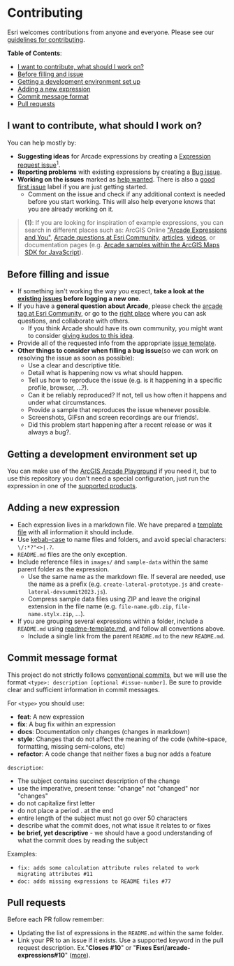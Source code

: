 # Contributing
Esri welcomes contributions from anyone and everyone. Please see our [guidelines for contributing](https://github.com/esri/contributing).

<!-- START doctoc generated TOC please keep comment here to allow auto update -->
<!-- DON'T EDIT THIS SECTION, INSTEAD RE-RUN doctoc TO UPDATE -->
**Table of Contents**:

- [I want to contribute, what should I work on?](#i-want-to-contribute-what-should-i-work-on)
- [Before filling and issue](#before-filling-and-issue)
- [Getting a development environment set up](#getting-a-development-environment-set-up)
- [Adding a new expression](#adding-a-new-expression)
- [Commit message format](#commit-message-format)
- [Pull requests](#pull-requests)

<!-- END doctoc generated TOC please keep comment here to allow auto update -->

## I want to contribute, what should I work on?

You can help mostly by:

* **Suggesting ideas** for Arcade expressions by creating a [Expression request issue](https://github.com/Esri/arcade-expressions/issues/new?assignees=&labels=enhancement&projects=&template=new-expression.yml)<sup>1</sup>. 
* **Reporting problems** with existing expressions by creating a [Bug issue](https://github.com/Esri/arcade-expressions/issues/new?assignees=&labels=bug&projects=&template=bug.yml).
* **Working on the issues** marked as [help wanted](https://github.com/Esri/arcade-expressions/issues?q=is%3Aissue+is%3Aopen+sort%3Aupdated-desc+label%3A%22help+wanted%22). There is also a [good first issue](https://github.com/Esri/arcade-expressions/issues?q=is%3Aopen+is%3Aissue+label%3A%22good+first+issue%22) label if you are just getting started.
  * Comment on the issue and check if any additional context is needed before you start working. This will also help everyone knows that you are already working on it.


> **(1)**: If you are looking for inspiration of example expressions, you can search in different places such as: ArcGIS Online ["Arcade Expressions and You"](https://www.arcgis.com/home/group.html?id=dfe07fe13d154b67bbd7a38a2be90fd9&view=list#content), [Arcade questions at Esri Community](https://community.esri.com/t5/forums/searchpage/tab/message?filter=includeForums,solvedThreads&q=arcade&noSynonym=false&solved=true&sort_by=-topicKudosCount&include_forums=true&collapse_discussion=true), [articles](https://www.esri.com/arcgis-blog/?s=#&tag=arcade), [videos](https://mediaspace.esri.com/esearch/search?keyword=arcade), or documentation pages (e.g. [Arcade samples within the ArcGIS Maps SDK for JavaScript](https://developers.arcgis.com/javascript/latest/sample-code/?tagged=Arcade)). 

## Before filling and issue 



* If something isn't working the way you expect, **take a look at the [existing issues](https://github.com/Esri/arcade-expressions/issues) before logging a new one**. 
* If you have a **general question about Arcade**, please check the [arcade tag at Esri Community](https://community.esri.com/t5/tag/arcade/tg-p), or go to the [right place](https://github.com/Esri/arcade-expressions/issues/new/choose) where you can ask questions, and collaborate with others.
  * If you think Arcade should have its own community, you might want to consider [giving kudos to this idea](https://community.esri.com/t5/community-ideas/arcade-community/idi-p/1131578).
* Provide all of the requested info from the appropriate [issue template](https://github.com/Esri/arcade-expressions/issues/new/choose). 
* **Other things to consider when filling a bug issue**(so we can work on resolving the issue as soon as possible):
  - Use a clear and descriptive title.
  - Detail what is happening now vs what should happen.
  - Tell us how to reproduce the issue (e.g. is it happening in a specific profile, browser, ...?).
  - Can it be reliably reproduced? If not, tell us how often it happens and under what circumstances.
  - Provide a sample that reproduces the issue  whenever possible.
  - Screenshots, GIFsn and screen recordings are our friends!.
  - Did this problem start happening after a recent release or was it always a bug?.


## Getting a development environment set up

You can make use of the [ArcGIS Arcade Playground](https://developers.arcgis.com/arcade/playground/) if you need it, but to use this repository you don't need a special configuration, just run the expression in one of the [supported products](https://developers.arcgis.com/arcade/guide/products/#in-which-products-can-i-write-arcade-expressions).

## Adding a new expression

* Each expression lives in a markdown file. We have prepared a [template file](./arcade-expression-template.md) with all information it should include.
* Use [kebab-case](https://en.wikipedia.org/wiki/Letter_case#Kebab_case) to name files and folders, and avoid special characters: `\/:*?"<>|.?`. 
* `README.md` files are the only exception.
* Include reference files in `images/` and `sample-data` within the same parent folder as the expression.
  * Use the same name as the markdown file. If several are needed, use the name as a prefix (e.g. `create-lateral-prototype.js` and `create-lateral-devsummit2023.js`).
  * Compress sample data files using ZIP and leave the original extension in the file name (e.g. `file-name.gdb.zip`, `file-name.stylx.zip`, ...).
* If you are grouping several expressions within a folder, include a `README.md` using [readme-template.md](./readme-template.md), and follow all conventions above.
  * Include a single link from the parent `README.md` to the new `README.md`.

## Commit message format

This project do not strictly follows [conventional commits](https://www.conventionalcommits.org/en/v1.0.0/), but we will use the format `<type>: description [optional #issue-number]`. Be sure to provide clear and sufficient information in commit messages.

For `<type>` you should use:

* **feat**: A new expression
* **fix**: A bug fix within an expression
* **docs**: Documentation only changes (changes in markdown)
* **style**: Changes that do not affect the meaning of the code (white-space, formatting, missing semi-colons, etc)
* **refactor**: A code change that neither fixes a bug nor adds a feature

`description`:

* The subject contains succinct description of the change
* use the imperative, present tense: "change" not "changed" nor "changes"
* do not capitalize first letter
* do not place a period . at the end
* entire length of the subject must not go over 50 characters
* describe what the commit does, not what issue it relates to or fixes
* **be brief, yet descriptive** - we should have a good understanding of what the commit does by reading the subject

Examples: 
* `fix: adds some calculation attribute rules related to work migrating attributes #11` 
* `doc: adds missing expressions to README files #77`

## Pull requests 

Before each PR follow remember:

* Updating the list of expressions in the `README.md` within the same folder.
* Link your PR to an issue if it exists. Use a supported keyword in the pull request description. Ex."**Closes #10**" or "**Fixes Esri/arcade-expressions#10**" ([more](https://docs.github.com/en/issues/tracking-your-work-with-issues/linking-a-pull-request-to-an-issue)).
